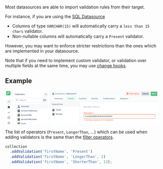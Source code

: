 Most datasources are able to import validation rules from their target.

For instance, if you are using the [SQL Datasource](../../datasources/provided/databases/sql.md)

- Columns of type `VARCHAR(15)` will automatically carry a `less than 15 chars` validator.
- Non-nullable columns will automatically carry a `Present` validator.

However, you may want to enforce stricter restrictions than the ones which are implemented in your datasource.

Note that if you need to implement custom validator, or validation over multiple fields at the same time, you may use [change hooks](../hooks/README.md).

## Example

![A field failing validation](../../assets/field-validation-error.png)

The list of operators (`Present`, `LongerThan`, ...) which can be used when adding validators is the same than the [filter operators](../../under-the-hood/queries/filters.md#operators).

```javascript
collection
  .addValidation('firstName', 'Present')
  .addValidation('firstName', 'LongerThan', 2)
  .addValidation('firstName', 'ShorterThan', 13);
```
